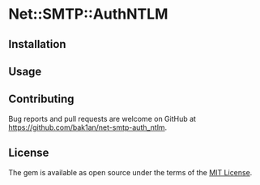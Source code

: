 # Net::SMTP::AuthNTLM

## Installation

## Usage

## Contributing

Bug reports and pull requests are welcome on GitHub at https://github.com/bak1an/net-smtp-auth_ntlm.

## License

The gem is available as open source under the terms of the [MIT License](https://opensource.org/licenses/MIT).
